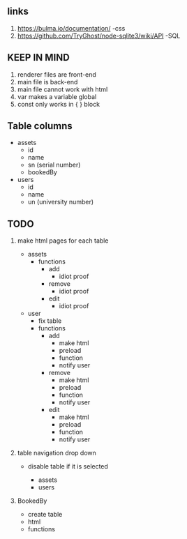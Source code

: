## links
1. https://bulma.io/documentation/ -css
2. https://github.com/TryGhost/node-sqlite3/wiki/API -SQL

## KEEP IN MIND
1. renderer files are front-end
2. main file is back-end 
3. main file cannot work with html
4. var makes a variable global
5. const only works in { } block 

## Table columns
- assets
    - id
    - name
    - sn (serial number)
    - bookedBy
- users
    - id
    - name
    - un (university number)


## TODO
1. make html pages for each table
    - assets
        - functions
            - add
                - idiot proof
            - remove
                - idiot proof
            - edit
                - idiot proof
    - user
        - fix table
        - functions
            - add
                - make html
                - preload
                - function
                - notify user
            - remove
                - make html
                - preload
                - function
                - notify user
            - edit
                - make html
                - preload
                - function
                - notify user

2. table navigation drop down
    - disable table if it is selected
    
        - assets
        - users

3. BookedBy
    - create table
    - html
    - functions